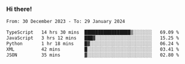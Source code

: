 ### Hi there!

<!--START_SECTION:waka-->

```txt
From: 30 December 2023 - To: 29 January 2024

TypeScript   14 hrs 30 mins  █████████████████▒░░░░░░░   69.09 %
JavaScript   3 hrs 12 mins   ███▓░░░░░░░░░░░░░░░░░░░░░   15.25 %
Python       1 hr 18 mins    █▓░░░░░░░░░░░░░░░░░░░░░░░   06.24 %
XML          42 mins         █░░░░░░░░░░░░░░░░░░░░░░░░   03.41 %
JSON         35 mins         ▓░░░░░░░░░░░░░░░░░░░░░░░░   02.80 %
```

<!--END_SECTION:waka-->
